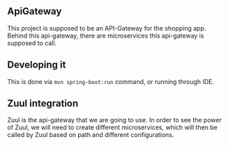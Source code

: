 ## ApiGateway
This project is supposed to be an API-Gateway for the shopping app. 
Behind this api-gateway, there are microservices this api-gateway 
is supposed to call. 

## Developing it 
This is done via `mvn spring-boot:run` command, or running through IDE. 


## Zuul integration 
Zuul is the api-gateway that we are going to use. 
In order to see the power of Zuul, we will need to create different 
microservices, which will then be called by Zuul based on path and
different configurations. 



